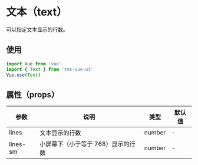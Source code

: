 # 文本（text）

可以指定文本显示的行数。

## 使用

```js
import Vue from 'vue'
import { Text } from 'tms-vue-ui'
Vue.use(Text)
```

## 属性（props）

| 参数     | 说明                               | 类型   | 默认值 |
| -------- | ---------------------------------- | ------ | ------ |
| lines    | 文本显示的行数                     | number | -      |
| lines-sm | 小屏幕下（小于等于 768）显示的行数 | number | -      |
